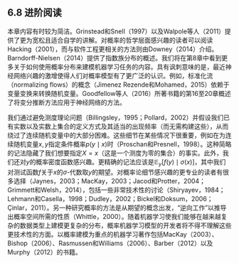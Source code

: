## 6.8 进阶阅读

本章内容有时较为简洁。Grinstead和Snell（1997）以及Walpole等人（2011）提供了更为宽松且适合自学的讲解。对概率的哲学层面感兴趣的读者可以阅读Hacking（2001），而与软件工程更相关的方法则由Downey（2014）介绍。Barndorff-Nielsen（2014）提供了指数族分布的概述。我们将在第8章中看到更多关于如何使用概率分布来建模机器学习任务的内容。具有讽刺意味的是，最近神经网络兴趣的激增使得人们对概率模型有了更广泛的认识。例如，标准化流（normalizing flows）的概念（Jimenez Rezende和Mohamed，2015）依赖于变量变换来转换随机变量。Goodfellow等人（2016）所著书籍的第16至20章概述了将变分推断方法应用于神经网络的方法。

我们通过避免测度理论问题（Billingsley，1995；Pollard，2002）并假设我们已有实数以及实数上集合的定义方式及其适当的出现频率（而无需构建这些），从而绕过了连续随机变量中的大部分困难。这些细节在某些情况下很重要，例如在为连续随机变量$x,y$指定条件概率$p(y\mid x)$时（Proschan和Presnell，1998）。这种简略的记法隐藏了我们想要指定$X=x$（这是一个测度为零的集合）的事实。此外，我们还对$y$的概率密度函数感兴趣。更精确的记法应该是$\mathbb{E}_y[f(y)\mid\sigma(x)]$，其中我们对测试函数$f$关于$x$的$\sigma$-代数取$y$的期望。对概率论细节感兴趣的更专业的读者有很多选择（Jaynes，2003；MacKay，2003；Jacod和Protter，2004；Grimmett和Welsh，2014），包括一些非常技术性的讨论（Shiryayev，1984；Lehmann和Casella，1998；Dudley，2002；Bickel和Doksum，2006；Çinlar，2011）。另一种研究概率的方法是从期望的概念出发，“逆向工作”以推导出概率空间所需的性质（Whittle，2000）。随着机器学习使我们能够在越来越复杂的数据类型上建模更复杂的分布，概率机器学习模型的开发者将不得不理解这些更技术性的方面。以概率建模为重点的机器学习著作包括MacKay（2003）、Bishop（2006）、Rasmussen和Williams（2006）、Barber（2012）以及Murphy（2012）的书籍。
